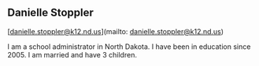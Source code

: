 ## Danielle  Stoppler[danielle.stoppler@k12.nd.us](mailto: danielle.stoppler@k12.nd.us)I am a school administrator in North Dakota.  I have been in education since 2005.  I am married and have 3 children.